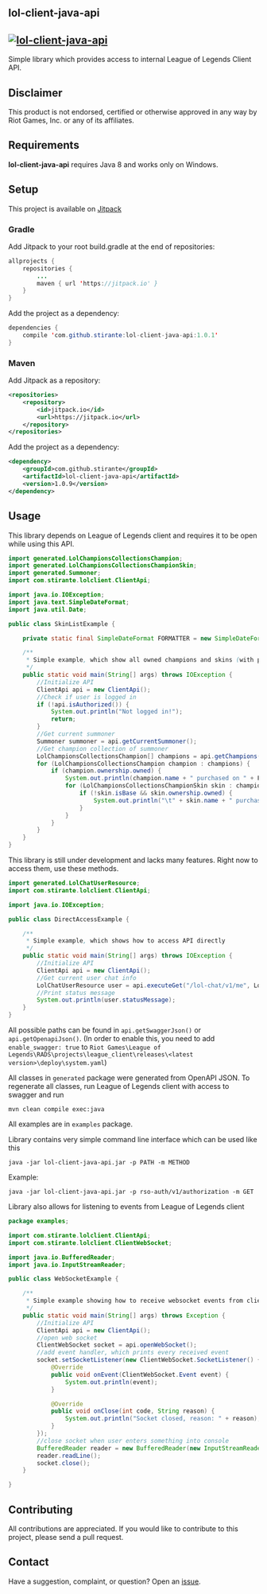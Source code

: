 lol-client-java-api
----------
[![lol-client-java-api](https://jitpack.io/v/stirante/lol-client-java-api.svg)](https://jitpack.io/#stirante/lol-client-java-api)
----------

Simple library which provides access to internal League of Legends Client API.

## Disclaimer
This product is not endorsed, certified or otherwise approved in any way by Riot Games, Inc. or any of its affiliates.

## Requirements

**lol-client-java-api** requires Java 8 and works only on Windows.

## Setup

This project is available on [Jitpack](https://jitpack.io/#stirante/lol-client-java-api/1.0.3)

### Gradle

Add Jitpack to your root build.gradle at the end of repositories:

```java
allprojects {
	repositories {
		...
		maven { url 'https://jitpack.io' }
	}
}
```

Add the project as a dependency:

```java
dependencies {
	compile 'com.github.stirante:lol-client-java-api:1.0.1'
}
```

### Maven

Add Jitpack as a repository:

```xml
<repositories>
	<repository>
	    <id>jitpack.io</id>
	    <url>https://jitpack.io</url>
	</repository>
</repositories>
```

Add the project as a dependency:

```xml
<dependency>
    <groupId>com.github.stirante</groupId>
    <artifactId>lol-client-java-api</artifactId>
    <version>1.0.9</version>
</dependency>
```

## Usage

This library depends on League of Legends client and requires it to be open while using this API.

```java
import generated.LolChampionsCollectionsChampion;
import generated.LolChampionsCollectionsChampionSkin;
import generated.Summoner;
import com.stirante.lolclient.ClientApi;

import java.io.IOException;
import java.text.SimpleDateFormat;
import java.util.Date;

public class SkinListExample {

    private static final SimpleDateFormat FORMATTER = new SimpleDateFormat("dd-MM-yyyy");

    /**
     * Simple example, which show all owned champions and skins (with purchase date)
     */
    public static void main(String[] args) throws IOException {
        //Initialize API
        ClientApi api = new ClientApi();
        //Check if user is logged in
        if (!api.isAuthorized()) {
            System.out.println("Not logged in!");
            return;
        }
        //Get current summoner
        Summoner summoner = api.getCurrentSummoner();
        //Get champion collection of summoner
        LolChampionsCollectionsChampion[] champions = api.getChampions(summoner.summonerId);
        for (LolChampionsCollectionsChampion champion : champions) {
            if (champion.ownership.owned) {
                System.out.println(champion.name + " purchased on " + FORMATTER.format(new Date(champion.ownership.rental.purchaseDate)));
                for (LolChampionsCollectionsChampionSkin skin : champion.skins) {
                    if (!skin.isBase && skin.ownership.owned) {
                        System.out.println("\t" + skin.name + " purchased on " + FORMATTER.format(new Date(skin.ownership.rental.purchaseDate)));
                    }
                }
            }
        }
    }
}
```

This library is still under development and lacks many features. Right now to access them, use these methods.

```java
import generated.LolChatUserResource;
import com.stirante.lolclient.ClientApi;

import java.io.IOException;

public class DirectAccessExample {

    /**
     * Simple example, which shows how to access API directly
     */
    public static void main(String[] args) throws IOException {
        //Initialize API
        ClientApi api = new ClientApi();
        //Get current user chat info
        LolChatUserResource user = api.executeGet("/lol-chat/v1/me", LolChatUserResource.class);
        //Print status message
        System.out.println(user.statusMessage);
    }
}

```

All possible paths can be found in ```api.getSwaggerJson()``` or ```api.getOpenapiJson()```. (In order to enable this, you need to add ```enable_swagger: true``` to ```Riot Games\League of Legends\RADS\projects\league_client\releases\<latest version>\deploy\system.yaml```)

All classes in ```generated``` package were generated from OpenAPI JSON. To regenerate all classes, run League of 
Legends client with access to swagger and run
```
mvn clean compile exec:java
```

All examples are in ```examples``` package.

Library contains very simple command line interface which can be used like this
```
java -jar lol-client-java-api.jar -p PATH -m METHOD
```
Example:
```
java -jar lol-client-java-api.jar -p rso-auth/v1/authorization -m GET
```

Library also allows for listening to events from League of Legends client
```java
package examples;

import com.stirante.lolclient.ClientApi;
import com.stirante.lolclient.ClientWebSocket;

import java.io.BufferedReader;
import java.io.InputStreamReader;

public class WebSocketExample {

    /**
     * Simple example showing how to receive websocket events from client
     */
    public static void main(String[] args) throws Exception {
        //Initialize API
        ClientApi api = new ClientApi();
        //open web socket
        ClientWebSocket socket = api.openWebSocket();
        //add event handler, which prints every received event
        socket.setSocketListener(new ClientWebSocket.SocketListener() {
            @Override
            public void onEvent(ClientWebSocket.Event event) {
                System.out.println(event);
            }

            @Override
            public void onClose(int code, String reason) {
                System.out.println("Socket closed, reason: " + reason);
            }
        });
        //close socket when user enters something into console
        BufferedReader reader = new BufferedReader(new InputStreamReader(System.in));
        reader.readLine();
        socket.close();
    }

}
```

## Contributing
All contributions are appreciated.
If you would like to contribute to this project, please send a pull request.

## Contact
Have a suggestion, complaint, or question? Open an [issue](https://github.com/stirante/lol-client-java-api/issues).